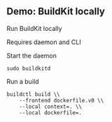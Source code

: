 ## Demo: BuildKit locally

Run BuildKit locally

Requires daemon and CLI

Start the daemon

```plaintext
sudo buildkitd
```

Run a build

```plaintext
buildctl build \\
    --frontend dockerfile.v0 \\
    --local context=. \\
    --local dockerfile=.
```
